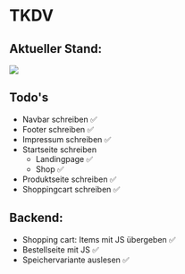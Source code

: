 # TKDV
## Aktueller Stand:
![](https://geps.dev/progress/100)
## Todo's
- Navbar schreiben ✅
- Footer schreiben ✅
- Impressum schreiben ✅
- Startseite schreiben 
  - Landingpage ✅
  - Shop ✅
- Produktseite schreiben ✅
- Shoppingcart schreiben ✅

## Backend:
- Shopping cart: Items mit JS übergeben ✅
- Bestellseite mit JS ✅
- Speichervariante auslesen ✅
